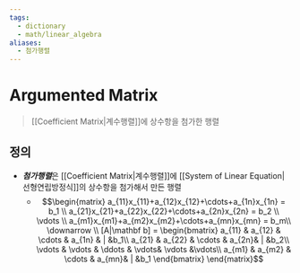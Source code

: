 ```yaml
---
tags:
  - dictionary
  - math/linear_algebra
aliases:
  - 첨가행렬
---
```

# Argumented Matrix
> [[Coefficient Matrix|계수행렬]]에 상수항을 첨가한 행렬
## 정의
+ ***첨가행렬***은 [[Coefficient Matrix|계수행렬]]에 [[System of Linear Equation|선형연립방정식]]의 상수항을 첨가해서 만든 행렬
	+ $$\begin{matrix}
a_{11}x_{11}+a_{12}x_{12}+\cdots+a_{1n}x_{1n} = b_1 \\
a_{21}x_{21}+a_{22}x_{22}+\cdots+a_{2n}x_{2n} = b_2 \\
\vdots \\
a_{m1}x_{m1}+a_{m2}x_{m2}+\cdots+a_{mn}x_{mn} = b_m\\
\downarrow \\
[A|\mathbf b] = \begin{bmatrix}
a_{11} & a_{12} & \cdots & a_{1n} & | &b_1\\
a_{21} & a_{22} & \cdots & a_{2n}&  | &b_2\\
\vdots & \vdots & \ddots & \vdots&  \vdots &\vdots\\
a_{m1} & a_{m2} & \cdots & a_{mn}&  | &b_1
\end{bmatrix}
\end{matrix}$$
